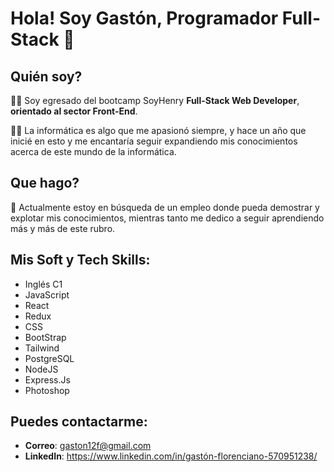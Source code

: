 # Hola! Soy Gastón, Programador Full-Stack 👋

## Quién soy?

👨‍🎓 Soy egresado del bootcamp SoyHenry **Full-Stack Web Developer**, **orientado al sector Front-End**.

👨‍💻 La informática es algo que me apasionó siempre, y hace un año que inicié en esto y me encantaría seguir expandiendo mis conocimientos acerca de este mundo de la informática.

## Que hago?

🔎 Actualmente estoy en búsqueda de un empleo donde pueda demostrar y explotar mis conocimientos, mientras tanto me dedico a seguir aprendiendo más y más de este rubro.

## Mis Soft y Tech Skills:

- Inglés C1
- JavaScript
- React
- Redux
- CSS
- BootStrap
- Tailwind
- PostgreSQL
- NodeJS
- Express.Js
- Photoshop


## Puedes contactarme:

- **Correo**: gaston12f@gmail.com
- **LinkedIn**: https://www.linkedin.com/in/gastón-florenciano-570951238/

